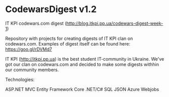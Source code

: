 # CodewarsDigest v1.2
IT KPI codewars.com digest (http://blog.itkpi.pp.ua/codewars-digest-week-1)

Repository with projects for creating digests of IT KPI clan on codewars.com. Examples of digest itself can be found here: https://goo.gl/rDVMd7

IT KPI (http://itkpi.pp.ua) is the best student IT-community in Ukraine. We've got our clan on codewars.com and decided to make some digests withhin our community members.

Technologies:

ASP.NET MVC
Entity Framework Core
.NET/C#
SQL
JSON
Azure Webjobs




